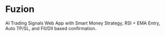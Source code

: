 # Fuzion
AI Trading Signals Web App with Smart Money Strategy, RSI + EMA Entry, Auto TP/SL, and FII/DII based confirmation.
